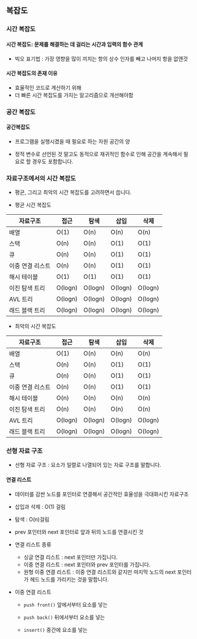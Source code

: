 ## 복잡도

### 시간 복잡도

#### 시간 복잡도: 문제를 해결하는 데 걸리는 시간과 입력의 함수 관계

- 빅오 표기법 : 가장 영향을 많이 끼치는 항의 상수 인자를 빼고 나머지 항을 없엔것

#### 시간 복잡도의 존재 이유

- 효율적인 코드로 계산하기 위해
- 더 빠른 시간 복잡도를 가지는 알고리즘으로 개선해야함



### 공간 복잡도

#### 공간복잡도

- 프로그램을 실행시켰을 때 필요로 하는 자원 공간의 양

- 정적 변수로 선언된 것 말고도 동적으로 재귀적인 함수로 인해 공간을 계속해서 필요로 할 경우도 포함합니다.



### 자료구조에서의 시간 복잡도

- 평균, 그리고 최악의 시간 복잡도를 고려하면서 씁니다.

- 평균 시간 복잡도

| 자료구조         | 접근    | 탐색    | 삽입    | 삭제    |
| ---------------- | ------- | ------- | ------- | ------- |
| 배열             | O(1)    | O(n)    | O(n)    | O(n)    |
| 스택             | O(n)    | O(n)    | O(1)    | O(1)    |
| 큐               | O(n)    | O(n)    | O(1)    | O(1)    |
| 이중 연결 리스트 | O(n)    | O(n)    | O(1)    | O(1)    |
| 해시 테이블      | O(1)    | O(1)    | O(1)    | O(1)    |
| 이진 탐색 트리   | O(logn) | O(logn) | O(logn) | O(logn) |
| AVL 트리         | O(logn) | O(logn) | O(logn) | O(logn) |
| 래드 블랙 트리   | O(logn) | O(logn) | O(logn) | O(logn) |

- 최악의 시간 복잡도

| 자료구조         | 접근    | 탐색    | 삽입    | 삭제    |
| ---------------- | ------- | ------- | ------- | ------- |
| 배열             | O(1)    | O(n)    | O(n)    | O(n)    |
| 스택             | O(n)    | O(n)    | O(1)    | O(1)    |
| 큐               | O(n)    | O(n)    | O(1)    | O(1)    |
| 이중 연결 리스트 | O(n)    | O(n)    | O(1)    | O(1)    |
| 해시 테이블      | O(n)    | O(n)    | O(n)    | O(n)    |
| 이진 탐색 트리   | O(n)    | O(n)    | O(n)    | O(n)    |
| AVL 트리         | O(logn) | O(logn) | O(logn) | O(logn) |
| 래드 블랙 트리   | O(logn) | O(logn) | O(logn) | O(logn) |



### 선형 자료 구조

- 선형 자료 구조 : 요소가 일렬로 나열되어 있는 자료 구조를 말합니다.

#### 연결 리스트

- 데이터를 감싼 노드를 포인터로 연결해서 공간적인 효율성을 극대화시킨 자료구조
- 삽입과 삭제 : O(1) 걸림
- 탐색 : O(n)걸림
- prev 포인터와 next 포인터로 앞과 뒤의 노드를 연결시킨 것
- 연결 리스트 종류
  - 싱글 연결 리스트 : next 포인터만 가집니다.
  - 이중 연결 리스트 : next 포인터와 prev 포인터를 가집니다.
  - 원형 이중 연결 리스트 : 이중 연결 리스트와 같지만 마지막 노드의 next 포인터가 헤드 노드를 가리키는 것을 말합니다.

- 이중 연결 리스트 

  - `push front()` 앞에서부터 요소를 넣는 

  - `push back()` 뒤에서부터 요소를 넣는

  - `insert()` 중간에 요소를 넣는

    

